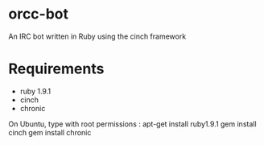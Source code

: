 orcc-bot
========

An IRC bot written in Ruby using the cinch framework

Requirements
========
 * ruby 1.9.1
 * cinch
 * chronic

On Ubuntu, type with root permissions :
    apt-get install ruby1.9.1
    gem install cinch
    gem install chronic
